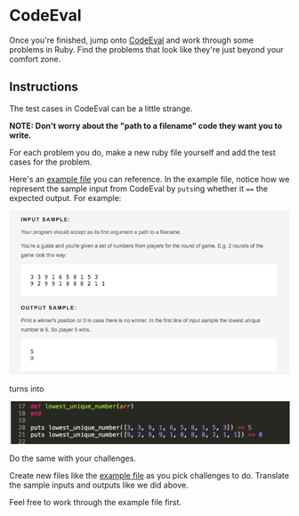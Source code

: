 # CodeEval

Once you're finished, jump onto [CodeEval](http://codeeval.com) and work through some problems in Ruby.  Find the problems that look like they're just beyond your comfort zone.

## Instructions

The test cases in CodeEval can be a little strange.

**NOTE: Don't worry about the "path to a filename" code they want you to write.**

For each problem you do, make a new ruby file yourself and add the test cases for the problem.

Here's an [example file](./code-eval-instructions.md) you can reference.  In the example file, notice how we represent the sample input from CodeEval by `puts`ing whether it `==` the expected output.  For example:

![Code Eval Page](./code_eval_page.png)

turns into

![Code Eval Code](./code_eval_code.png)

Do the same with your challenges.

Create new files like the [example file](./code-eval-instructions.md) as you pick challenges to do.  Translate the sample inputs and outputs like we did above.

Feel free to work through the example file first.

